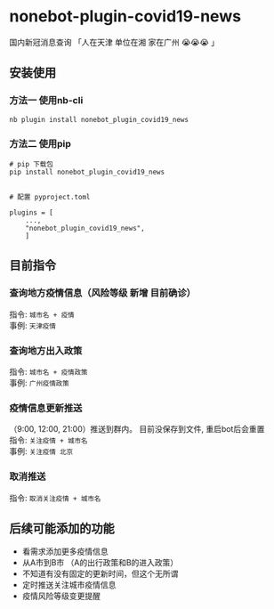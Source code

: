 # nonebot-plugin-covid19-news
国内新冠消息查询
「人在天津 单位在湘 家在广州 😭😭😭 」

## 安装使用
### 方法一 使用nb-cli
```
nb plugin install nonebot_plugin_covid19_news
```

### 方法二 使用pip
```
# pip 下载包
pip install nonebot_plugin_covid19_news


# 配置 pyproject.toml

plugins = [
    ...,
    "nonebot_plugin_covid19_news",
    ]

```


## 目前指令

### 查询地方疫情信息（风险等级 新增 目前确诊） 
指令: `城市名 + 疫情`  
事例: `天津疫情` 


### 查询地方出入政策  
指令: `城市名 + 疫情政策`  
事例: `广州疫情政策`

###  疫情信息更新推送
（9:00, 12:00, 21:00）推送到群内。 目前没保存到文件, 重启bot后会重置  
指令: `关注疫情 + 城市名`  
事例: `关注疫情 北京`

### 取消推送
指令: `取消关注疫情 + 城市名`  


## 后续可能添加的功能
- 看需求添加更多疫情信息
- 从A市到B市 （A的出行政策和B的进入政策）
- 不知道有没有固定的更新时间，但这个无所谓
- 定时推送关注城市疫情信息
- 疫情风险等级变更提醒